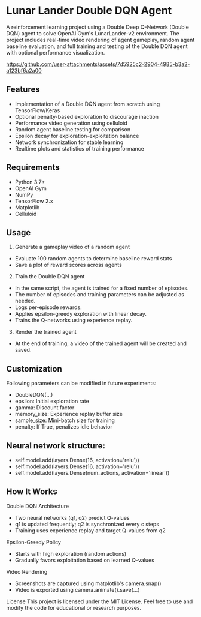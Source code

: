 # Lunar Lander Double DQN Agent
A reinforcement learning project using a Double Deep Q-Network (Double DQN) agent to solve OpenAI Gym's LunarLander-v2 environment. The project includes real-time video rendering of agent gameplay, random agent baseline evaluation, and full training and testing of the Double DQN agent with optional performance visualization.

https://github.com/user-attachments/assets/7d5925c2-2904-4985-b3a2-a123bf6a2a00

## Features
- Implementation of a Double DQN agent from scratch using TensorFlow/Keras
- Optional penalty-based exploration to discourage inaction
- Performance video generation using celluloid
- Random agent baseline testing for comparison
- Epsilon decay for exploration-exploitation balance
- Network synchronization for stable learning
- Realtime plots and statistics of training performance

## Requirements
- Python 3.7+
- OpenAI Gym
- NumPy
- TensorFlow 2.x
- Matplotlib
- Celluloid


## Usage
1. Generate a gameplay video of a random agent
- Evaluate 100 random agents to determine baseline reward stats
- Save a plot of reward scores across agents

2. Train the Double DQN agent
- In the same script, the agent is trained for a fixed number of episodes.
- The number of episodes and training parameters can be adjusted as needed.
- Logs per-episode rewards.
- Applies epsilon-greedy exploration with linear decay.
- Trains the Q-networks using experience replay.

3. Render the trained agent
- At the end of training, a video of the trained agent will be created and saved.
  
## Customization
Following parameters can be modified in future experiments:

- DoubleDQN(...)
- epsilon: Initial exploration rate
- gamma: Discount factor
- memory_size: Experience replay buffer size
- sample_size: Mini-batch size for training
- penalty: If True, penalizes idle behavior

## Neural network structure:

- self.model.add(layers.Dense(16, activation='relu'))
- self.model.add(layers.Dense(16, activation='relu'))
- self.model.add(layers.Dense(num_actions, activation='linear'))

## How It Works
Double DQN Architecture
- Two neural networks (q1, q2) predict Q-values
- q1 is updated frequently; q2 is synchronized every c steps
- Training uses experience replay and target Q-values from q2

Epsilon-Greedy Policy
- Starts with high exploration (random actions)
- Gradually favors exploitation based on learned Q-values

Video Rendering
- Screenshots are captured using matplotlib's camera.snap()
- Video is exported using camera.animate().save(...)

License
This project is licensed under the MIT License. Feel free to use and modify the code for educational or research purposes.

